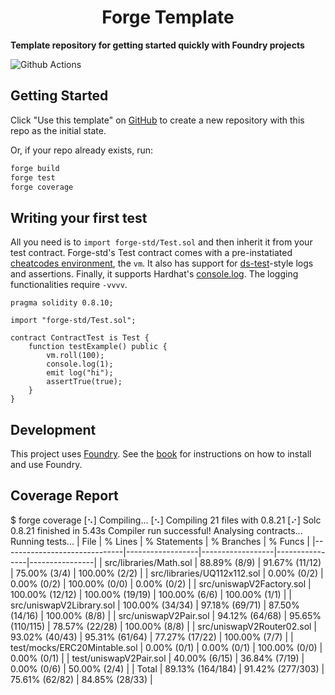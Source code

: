 # <h1 align="center"> Forge Template </h1>

**Template repository for getting started quickly with Foundry projects**

![Github Actions](https://github.com/foundry-rs/forge-template/workflows/CI/badge.svg)

## Getting Started

Click "Use this template" on [GitHub](https://github.com/foundry-rs/forge-template) to create a new repository with this repo as the initial state.

Or, if your repo already exists, run:
```sh
forge build
forge test
forge coverage
```

## Writing your first test

All you need is to `import forge-std/Test.sol` and then inherit it from your test contract. Forge-std's Test contract comes with a pre-instatiated [cheatcodes environment](https://book.getfoundry.sh/cheatcodes/), the `vm`. It also has support for [ds-test](https://book.getfoundry.sh/reference/ds-test.html)-style logs and assertions. Finally, it supports Hardhat's [console.log](https://github.com/brockelmore/forge-std/blob/master/src/console.sol). The logging functionalities require `-vvvv`.

```solidity
pragma solidity 0.8.10;

import "forge-std/Test.sol";

contract ContractTest is Test {
    function testExample() public {
        vm.roll(100);
        console.log(1);
        emit log("hi");
        assertTrue(true);
    }
}
```

## Development

This project uses [Foundry](https://getfoundry.sh). See the [book](https://book.getfoundry.sh/getting-started/installation.html) for instructions on how to install and use Foundry.

## Coverage Report

$ forge coverage
[⠢] Compiling...
[⠢] Compiling 21 files with 0.8.21
[⠔] Solc 0.8.21 finished in 5.43s
Compiler run successful!
Analysing contracts...
Running tests...
| File                         | % Lines          | % Statements     | % Branches     | % Funcs        |
|------------------------------|------------------|------------------|----------------|----------------|
| src/libraries/Math.sol       | 88.89% (8/9)     | 91.67% (11/12)   | 75.00% (3/4)   | 100.00% (2/2)  |
| src/libraries/UQ112x112.sol  | 0.00% (0/2)      | 0.00% (0/2)      | 100.00% (0/0)  | 0.00% (0/2)    |
| src/uniswapV2Factory.sol     | 100.00% (12/12)  | 100.00% (19/19)  | 100.00% (6/6)  | 100.00% (1/1)  |
| src/uniswapV2Library.sol     | 100.00% (34/34)  | 97.18% (69/71)   | 87.50% (14/16) | 100.00% (8/8)  |
| src/uniswapV2Pair.sol        | 94.12% (64/68)   | 95.65% (110/115) | 78.57% (22/28) | 100.00% (8/8)  |
| src/uniswapV2Router02.sol    | 93.02% (40/43)   | 95.31% (61/64)   | 77.27% (17/22) | 100.00% (7/7)  |
| test/mocks/ERC20Mintable.sol | 0.00% (0/1)      | 0.00% (0/1)      | 100.00% (0/0)  | 0.00% (0/1)    |
| test/uniswapV2Pair.sol       | 40.00% (6/15)    | 36.84% (7/19)    | 0.00% (0/6)    | 50.00% (2/4)   |
| Total                        | 89.13% (164/184) | 91.42% (277/303) | 75.61% (62/82) | 84.85% (28/33) |
